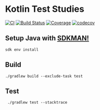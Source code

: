 # Kotlin Test Studies

[![CI](https://github.com/brunohenriquepj/kotlin-unit-test/actions/workflows/ci-action.yml/badge.svg)](https://github.com/brunohenriquepj/kotlin-unit-test/actions/workflows/ci-action.yml)
[![Build Status](https://cloud.drone.io/api/badges/brunohenriquepj/kotlin-unit-test/status.svg?ref=refs/heads/main)](https://cloud.drone.io/brunohenriquepj/kotlin-unit-test)
[![Coverage](https://sonarcloud.io/api/project_badges/measure?project=brunohenriquepj_kotlin-unit-test&metric=coverage)](https://sonarcloud.io/dashboard?id=brunohenriquepj_kotlin-unit-test)
[![codecov](https://codecov.io/gh/brunohenriquepj/kotlin-unit-test/branch/main/graph/badge.svg?token=9ICNMASLQR)](https://codecov.io/gh/brunohenriquepj/kotlin-unit-test)

## Setup Java with [SDKMAN!](https://github.com/sdkman/sdkman-cli)

    sdk env install

## Build

    ./gradlew build --exclude-task test 

## Test

     ./gradlew test --stacktrace
